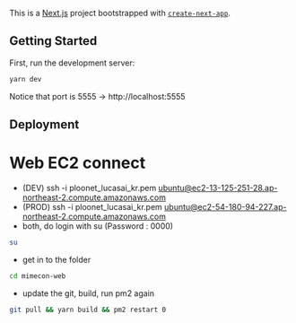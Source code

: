 This is a [Next.js](https://nextjs.org/) project bootstrapped with [`create-next-app`](https://github.com/vercel/next.js/tree/canary/packages/create-next-app).

## Getting Started

First, run the development server:

```bash
yarn dev
```
Notice that port is 5555 -> http://localhost:5555


## Deployment

# Web EC2 connect
- (DEV) ssh -i ploonet_lucasai_kr.pem ubuntu@ec2-13-125-251-28.ap-northeast-2.compute.amazonaws.com
- (PROD) ssh -i ploonet_lucasai_kr.pem ubuntu@ec2-54-180-94-227.ap-northeast-2.compute.amazonaws.com
- both, do login with su (Password : 0000)
```bash
su
```
- get in to the folder
```bash
cd mimecon-web
```
- update the git, build, run pm2 again
```bash
git pull && yarn build && pm2 restart 0
```